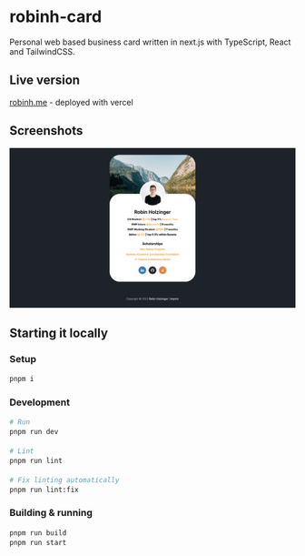 # robinh-card

Personal web based business card written in next.js with TypeScript, React and TailwindCSS.

## Live version

[robinh.me](https://robinh.me/) - deployed with vercel

## Screenshots

![Screenshot](/.github/assets/img/screenshot.png)

## Starting it locally

### Setup

```bash
pnpm i
```

### Development

```bash
# Run
pnpm run dev

# Lint
pnpm run lint

# Fix linting automatically
pnpm run lint:fix
```

### Building & running

```bash
pnpm run build
pnpm run start
```
